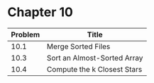 # Chapter 10

|Problem|Title                      |
|-------|---------------------------|
|10.1   |Merge Sorted Files         |
|10.3   |Sort an Almost-Sorted Array|
|10.4   |Compute the k Closest Stars|

